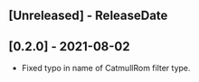 ## [Unreleased] - ReleaseDate


## [0.2.0] - 2021-08-02

- Fixed typo in name of CatmullRom filter type.
